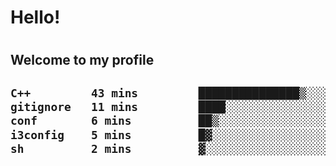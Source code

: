 
<h1>Hello!<h1>
<h2>Welcome to my profile<h2>

<!--START_SECTION:waka-->

```txt
C++         43 mins         ███████████████▒░░░░░░░░░   61.92 %
gitignore   11 mins         ████░░░░░░░░░░░░░░░░░░░░░   16.53 %
conf        6 mins          ██▒░░░░░░░░░░░░░░░░░░░░░░   09.31 %
i3config    5 mins          █▓░░░░░░░░░░░░░░░░░░░░░░░   07.17 %
sh          2 mins          ▓░░░░░░░░░░░░░░░░░░░░░░░░   02.97 %
```

<!--END_SECTION:waka-->
